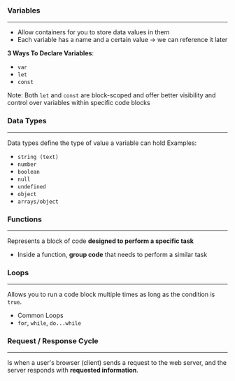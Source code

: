 
### Variables
---------
- Allow containers for you to store data values in them
- Each variable has a name and a certain value -> we can reference it later

**3 Ways To Declare Variables**:
- `var`
- `let`
- `const`

Note: Both `let` and `const` are block-scoped and offer better visibility and control over variables within specific code blocks


### Data Types
-----------
Data types define the type of value a variable can hold
Examples:
- `string (text)`
- `number`
- `boolean`
- `null`
- `undefined`
- `object`
- `arrays/object`


### Functions
--------
Represents a block of code **designed to perform a specific task**
- Inside a function, **group code** that needs to perform a similar task

<script> 
	function PrintResult(rollNum)
		 { alert("Username with roll number " + rollNum + " has passed the exam"); 
		 
		  for (let i = 0; i < 100; i++) { PrintResult(rollNumbers[i]); 
		  }
	   </script>



### Loops
--------
Allows you to run a code block multiple times as long as the condition is `true`.
 - Common Loops
 - `for`, `while`, `do...while`



### Request / Response Cycle
---------
Is when a user's browser (client) sends a request to the web server, and the server responds with **requested information**.


